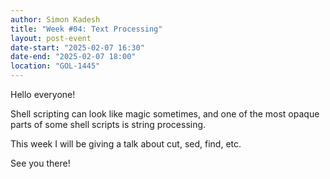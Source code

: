 ```yaml
---
author: Simon Kadesh
title: "Week #04: Text Processing"
layout: post-event
date-start: "2025-02-07 16:30"
date-end: "2025-02-07 18:00"
location: "GOL-1445"
---
```


Hello everyone!

Shell scripting can look like magic sometimes, and one of the most opaque parts of some shell scripts is string processing.

This week I will be giving a talk about cut, sed, find, etc.

See you there!

